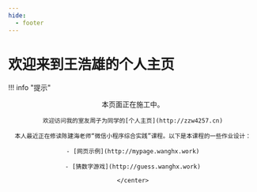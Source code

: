 ```yaml
---
hide:
  - footer
---
```


# 欢迎来到王浩雄的个人主页

!!! info "提示"
    <center>
    本页面正在施工中。
    
    欢迎访问我的室友周子为同学的[个人主页](http://zzw4257.cn)

    本人最近正在修读陈建海老师“微信小程序综合实践”课程。以下是本课程的一些作业设计：
    
    - [网页示例](http://mypage.wanghx.work)

    - [猜数字游戏](http://guess.wanghx.work)
    
    </center>

    
